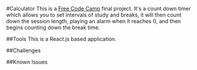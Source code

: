 #Calculator 
This is a [Free Code Camp](https://www.freecodecamp.org/) final project. It's a count down timer which allows you to set
intervals of study and breaks, it will then count down the session length, playing an alarm when it reaches 0, and then 
begins counting down the break time.

##Tools
This is a React.js based application.

##Challenges

##Known Issues
